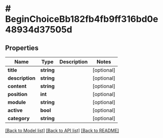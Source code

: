# # BeginChoiceBb182fb4fb9ff316bd0e48934d37505d

## Properties

Name | Type | Description | Notes
------------ | ------------- | ------------- | -------------
**title** | **string** |  | [optional]
**description** | **string** |  | [optional]
**content** | **string** |  | [optional]
**position** | **int** |  | [optional]
**module** | **string** |  | [optional]
**active** | **bool** |  | [optional]
**category** | **string** |  | [optional]

[[Back to Model list]](../../README.md#models) [[Back to API list]](../../README.md#endpoints) [[Back to README]](../../README.md)
